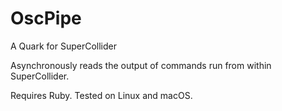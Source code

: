 # OscPipe

A Quark for SuperCollider

Asynchronously reads the output of commands run from within SuperCollider.

Requires Ruby. Tested on Linux and macOS.
